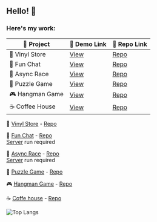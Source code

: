 ## Hello! 👋

### Here's my work:
| 🎨 Project       | 🔗 Demo Link                                                                                      | 📂 Repo Link                                                                                              |
|------------------|--------------------------------------------------------------------------------------------------|-----------------------------------------------------------------------------------------------------------|
| 🎵 Vinyl Store   | [View](https://echoes-of-vinyl.netlify.app/)                                                     | [Repo](https://github.com/sunlaa/eCommerce-Application)                                                   |
| 💬 Fun Chat      | [View](https://rolling-scopes-school.github.io/sunlaa-JSFE2023Q4/fun-chat/)                      | [Repo](https://github.com/sunlaa/rs-projects/tree/fun-chat)                                               |
| 🚗 Async Race    | [View](https://rolling-scopes-school.github.io/sunlaa-JSFE2023Q4/async-race/)                    | [Repo](https://github.com/sunlaa/rs-projects/tree/async-race)                                             |
| 🧩 Puzzle Game   | [View](https://rolling-scopes-school.github.io/sunlaa-JSFE2023Q4/rss-puzzle/)                    | [Repo](https://github.com/sunlaa/rs-projects/tree/rss-puzzle)                                             |
| 🎮 Hangman Game  | [View](https://rolling-scopes-school.github.io/sunlaa-JSFE2023Q4/hangman/)                       | [Repo](https://github.com/sunlaa/rs-projects/tree/hangman)                                                |
| ☕ Coffee House  | [View](https://rolling-scopes-school.github.io/sunlaa-JSFE2023Q4/coffee-house/home.html)          | [Repo](https://github.com/sunlaa/rs-projects/tree/coffee-house-week3)                                     |

🎵 [Vinyl Store](https://echoes-of-vinyl.netlify.app/) - [Repo](https://github.com/sunlaa/eCommerce-Application)

💬 [Fun Chat](https://rolling-scopes-school.github.io/sunlaa-JSFE2023Q4/fun-chat/) - [Repo](https://github.com/sunlaa/rs-projects/tree/fun-chat)  
[Server](https://github.com/rolling-scopes-school/fun-chat-server/tree/main) run required


🚗 [Async Race](https://rolling-scopes-school.github.io/sunlaa-JSFE2023Q4/async-race/) - [Repo](https://github.com/sunlaa/rs-projects/tree/async-race)  
[Server](https://github.com/mikhama/async-race-api) run required


🧩 [Puzzle Game](https://rolling-scopes-school.github.io/sunlaa-JSFE2023Q4/rss-puzzle/) - [Repo](https://github.com/sunlaa/rs-projects/tree/rss-puzzle)


🎮 [Hangman Game](https://rolling-scopes-school.github.io/sunlaa-JSFE2023Q4/hangman/) - [Repo](https://github.com/sunlaa/rs-projects/tree/hangman)


☕ [Coffe house](https://rolling-scopes-school.github.io/sunlaa-JSFE2023Q4/coffee-house/home.html) - [Repo](https://github.com/sunlaa/rs-projects/tree/coffee-house-week3)


![Top Langs](https://github-readme-stats.vercel.app/api/top-langs/?username=sunlaa&layout=compact)
